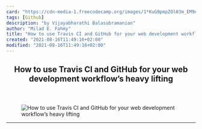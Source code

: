 ```yaml
---
card: "https://cdn-media-1.freecodecamp.org/images/1*KuG9pmpZOl03m_EM9eAQCw.jpeg"
tags: [Github]
description: "by Vijayabharathi Balasubramanian"
author: "Milad E. Fahmy"
title: "How to use Travis CI and GitHub for your web development workflow’s heavy lifting"
created: "2021-08-16T11:49:16+02:00"
modified: "2021-08-16T11:49:16+02:00"
---
```

<div class="site-wrapper">
<main id="site-main" class="site-main outer">
<div class="inner">
<article class="post-full post tag-github tag-react tag-web-development tag-technology tag-productivity ">
<header class="post-full-header">
<h1 class="post-full-title">How to use Travis CI and GitHub for your web development workflow’s heavy lifting</h1>
</header>
<figure class="post-full-image">
<picture>
<source media="(max-width: 700px)" sizes="1px" srcset="data:image/gif;base64,R0lGODlhAQABAIAAAAAAAP///yH5BAEAAAAALAAAAAABAAEAAAIBRAA7 1w">
<source media="(min-width: 701px)" sizes="(max-width: 800px) 400px,
(max-width: 1170px) 700px,
1400px" srcset="https://cdn-media-1.freecodecamp.org/images/1*KuG9pmpZOl03m_EM9eAQCw.jpeg 300w,
https://cdn-media-1.freecodecamp.org/images/1*KuG9pmpZOl03m_EM9eAQCw.jpeg 600w,
https://cdn-media-1.freecodecamp.org/images/1*KuG9pmpZOl03m_EM9eAQCw.jpeg 1000w,
https://cdn-media-1.freecodecamp.org/images/1*KuG9pmpZOl03m_EM9eAQCw.jpeg 2000w">
<img onerror="this.style.display='none'" src="https://cdn-media-1.freecodecamp.org/images/1*KuG9pmpZOl03m_EM9eAQCw.jpeg" alt="How to use Travis CI and GitHub for your web development workflow’s heavy lifting">
</picture>
</figure>
<section class="post-full-content">
<div class="post-content medium-migrated-article">
</div>
<hr>
</section>
</article>
</div>
</main>
</div>
<!-- Google Tag Manager (noscript) -->
<!-- End Google Tag Manager (noscript) -->
